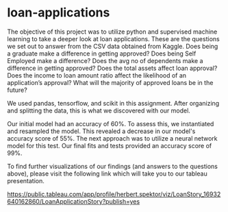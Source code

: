 # loan-applications

The objective of this project was to utilize python and supervised machine learning to take a deeper look at loan applications. 
These are the questions we set out to answer from the CSV data obtained from Kaggle.
Does being a graduate make a difference in getting approved?
Does being Self Employed make a difference?
Does the avg no of dependents make a difference in getting approved?
Does the total assets affect loan approval?
Does the income to loan amount ratio affect the likelihood of an application’s approval?
What will the majority of approved loans be in the future?

We used pandas, tensorflow, and scikit in this assignment. After organizing and splitting the data, this is what we discovered with our model.

Our initial model had an accuracy of 60%. To assess this, we instantiated and resampled the model. This revealed a decrease in our model's accuracy score of 55%. The next approach was to utilize a neural network model for this test. Our final fits and tests provided an accuracy score of 99%.

To find further visualizations of our findings (and answers to the questions above), please visit the following link which will take you to our tableau presentation.

https://public.tableau.com/app/profile/herbert.spektor/viz/LoanStory_16932640162860/LoanApplicationStory?publish=yes